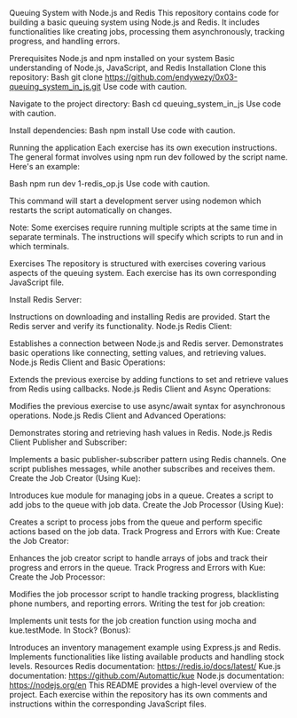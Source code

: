 Queuing System with Node.js and Redis
This repository contains code for building a basic queuing system using Node.js and Redis. It includes functionalities like creating jobs, processing them asynchronously, tracking progress, and handling errors.

Prerequisites
Node.js and npm installed on your system
Basic understanding of Node.js, JavaScript, and Redis
Installation
Clone this repository:
Bash
git clone https://github.com/endywezy/0x03-queuing_system_in_js.git
Use code with caution.

Navigate to the project directory:
Bash
cd queuing_system_in_js
Use code with caution.

Install dependencies:
Bash
npm install
Use code with caution.

Running the application
Each exercise has its own execution instructions. The general format involves using npm run dev followed by the script name. Here's an example:

Bash
npm run dev 1-redis_op.js
Use code with caution.

This command will start a development server using nodemon which restarts the script automatically on changes.

Note: Some exercises require running multiple scripts at the same time in separate terminals. The instructions will specify which scripts to run and in which terminals.

Exercises
The repository is structured with exercises covering various aspects of the queuing system. Each exercise has its own corresponding JavaScript file.

Install Redis Server:

Instructions on downloading and installing Redis are provided.
Start the Redis server and verify its functionality.
Node.js Redis Client:

Establishes a connection between Node.js and Redis server.
Demonstrates basic operations like connecting, setting values, and retrieving values.
Node.js Redis Client and Basic Operations:

Extends the previous exercise by adding functions to set and retrieve values from Redis using callbacks.
Node.js Redis Client and Async Operations:

Modifies the previous exercise to use async/await syntax for asynchronous operations.
Node.js Redis Client and Advanced Operations:

Demonstrates storing and retrieving hash values in Redis.
Node.js Redis Client Publisher and Subscriber:

Implements a basic publisher-subscriber pattern using Redis channels.
One script publishes messages, while another subscribes and receives them.
Create the Job Creator (Using Kue):

Introduces kue module for managing jobs in a queue.
Creates a script to add jobs to the queue with job data.
Create the Job Processor (Using Kue):

Creates a script to process jobs from the queue and perform specific actions based on the job data.
Track Progress and Errors with Kue: Create the Job Creator:

Enhances the job creator script to handle arrays of jobs and track their progress and errors in the queue.
Track Progress and Errors with Kue: Create the Job Processor:

Modifies the job processor script to handle tracking progress, blacklisting phone numbers, and reporting errors.
Writing the test for job creation:

Implements unit tests for the job creation function using mocha and kue.testMode.
In Stock? (Bonus):

Introduces an inventory management example using Express.js and Redis.
Implements functionalities like listing available products and handling stock levels.
Resources
Redis documentation: https://redis.io/docs/latest/
Kue.js documentation: https://github.com/Automattic/kue
Node.js documentation: https://nodejs.org/en
This README provides a high-level overview of the project. Each exercise within the repository has its own comments and instructions within the corresponding JavaScript files.







